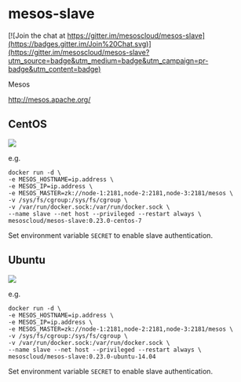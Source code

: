 # mesos-slave

[![Join the chat at https://gitter.im/mesoscloud/mesos-slave](https://badges.gitter.im/Join%20Chat.svg)](https://gitter.im/mesoscloud/mesos-slave?utm_source=badge&utm_medium=badge&utm_campaign=pr-badge&utm_content=badge)

Mesos

http://mesos.apache.org/

## CentOS

[![](https://badge.imagelayers.io/mesoscloud/mesos-slave:0.23.0-centos-7.svg)](https://imagelayers.io/?images=mesoscloud/mesos-slave:0.23.0-centos-7)

e.g.

```
docker run -d \
-e MESOS_HOSTNAME=ip.address \
-e MESOS_IP=ip.address \
-e MESOS_MASTER=zk://node-1:2181,node-2:2181,node-3:2181/mesos \
-v /sys/fs/cgroup:/sys/fs/cgroup \
-v /var/run/docker.sock:/var/run/docker.sock \
--name slave --net host --privileged --restart always \
mesoscloud/mesos-slave:0.23.0-centos-7
```

Set environment variable `SECRET` to enable slave authentication.

## Ubuntu

[![](https://badge.imagelayers.io/mesoscloud/mesos-slave:0.23.0-ubuntu-14.04.svg)](https://imagelayers.io/?images=mesoscloud/mesos-slave:0.23.0-ubuntu-14.04)

e.g.

```
docker run -d \
-e MESOS_HOSTNAME=ip.address \
-e MESOS_IP=ip.address \
-e MESOS_MASTER=zk://node-1:2181,node-2:2181,node-3:2181/mesos \
-v /sys/fs/cgroup:/sys/fs/cgroup \
-v /var/run/docker.sock:/var/run/docker.sock \
--name slave --net host --privileged --restart always \
mesoscloud/mesos-slave:0.23.0-ubuntu-14.04
```

Set environment variable `SECRET` to enable slave authentication.
